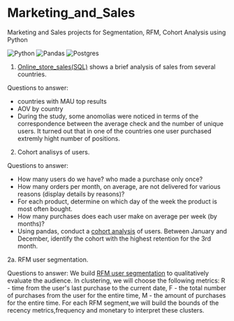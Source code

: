 # Marketing_and_Sales
Marketing and Sales projects for Segmentation, RFM, Cohort Analysis using Python

![Python](https://img.shields.io/badge/python-3670A0?style=for-the-badge&logo=python&logoColor=ffdd54)
![Pandas](https://img.shields.io/badge/pandas-%23150458.svg?style=for-the-badge&logo=pandas&logoColor=white)
![Postgres](https://img.shields.io/badge/postgres-%23316192.svg?style=for-the-badge&logo=postgresql&logoColor=white)

1. [Online_store_sales(SQL)](https://github.com/runaevalina/Sales_Transactions_Orders/blob/main/Online_store_sales(SQL).pdf) shows a brief analysis of sales from several countries.

Questions to answer:
- countries with MAU top results
- AOV by country
- During the study, some anomolias were noticed in terms of the correspondence between the average check and the number of unique users. It turned out that in one of the countries one user purchased extremly hight number of positions.

2. Cohort analisys of users.

Questions to answer:
- How many users do we have? who made a purchase only once?
- How many orders per month, on average, are not delivered for various reasons (display details by reasons)?
- For each product, determine on which day of the week the product is most often bought.
- How many purchases does each user make on average per week (by months)? 
- Using pandas, conduct a [cohort analysis](https://github.com/runaevalina/Marketing_and_Sales/tree/main/RFM_and_Cohorts) of users. Between January and December, identify the cohort with the highest retention for the 3rd month.


2a. RFM user segmentation.

Questions to answer:
We build [RFM user segmentation](https://github.com/runaevalina/Marketing_and_Sales/blob/main/RFM_and_Cohorts/RFM%20for%20e-commerce.ipynb) to qualitatively evaluate the audience. In clustering, we will choose the following metrics:
R - time from the user's last purchase to the current date,
F - the total number of purchases from the user for the entire time,
M - the amount of purchases for the entire time. For each RFM segment,we will build the bounds of the recency metrics,frequency and monetary to interpret these clusters.
